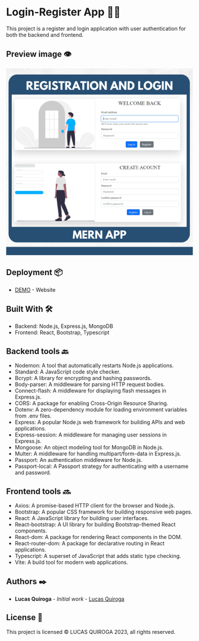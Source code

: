 # Login-Register App 🚪🔑

This project is a register and login application with user authentication for both the backend and frontend.

## Preview image 👁

![ScreenShot](/app-img.jpg)

## Deployment 📦

- [DEMO](https://login-register-user.netlify.app/) - Website

## Built With 🛠️

- Backend: Node.js, Express.js, MongoDB
- Frontend: React, Bootstrap, Typescript

## Backend tools 🔙

- Nodemon: A tool that automatically restarts Node.js applications.
- Standard: A JavaScript code style checker.
- Bcrypt: A library for encrypting and hashing passwords.
- Body-parser: A middleware for parsing HTTP request bodies.
- Connect-flash: A middleware for displaying flash messages in Express.js.
- CORS: A package for enabling Cross-Origin Resource Sharing.
- Dotenv: A zero-dependency module for loading environment variables from .env files.
- Express: A popular Node.js web framework for building APIs and web applications.
- Express-session: A middleware for managing user sessions in Express.js.
- Mongoose: An object modeling tool for MongoDB in Node.js.
- Multer: A middleware for handling multipart/form-data in Express.js.
- Passport: An authentication middleware for Node.js.
- Passport-local: A Passport strategy for authenticating with a username and password.

## Frontend tools 🔜

- Axios: A promise-based HTTP client for the browser and Node.js.
- Bootstrap: A popular CSS framework for building responsive web pages.
- React: A JavaScript library for building user interfaces.
- React-bootstrap: A UI library for building Bootstrap-themed React components.
- React-dom: A package for rendering React components in the DOM.
- React-router-dom: A package for declarative routing in React applications.
- Typescript: A superset of JavaScript that adds static type checking.
- Vite: A build tool for modern web applications.

## Authors ✒️

- **Lucas Quiroga** - _Initial work_ - [Lucas Quiroga](https://github.com/Lucas-Quiroga)

## License 📄

This project is licensed © LUCAS QUIROGA 2023, all rights reserved.
